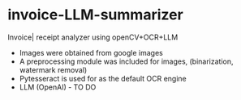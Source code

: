 # invoice-LLM-summarizer


Invoice| receipt analyzer using openCV+OCR+LLM 


- Images were obtained from google images
- A preprocessing module was included for images, (binarization, watermark removal)
- Pytesseract is used for as the default OCR engine
- LLM (OpenAI) - TO DO


